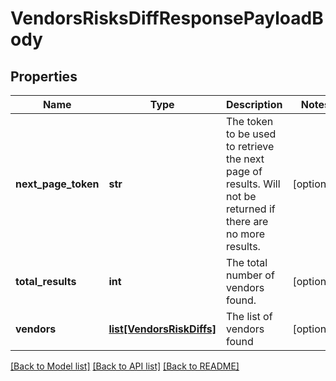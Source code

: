 # VendorsRisksDiffResponsePayloadBody

## Properties
Name | Type | Description | Notes
------------ | ------------- | ------------- | -------------
**next_page_token** | **str** | The token to be used to retrieve the next page of results. Will not be returned if there are no more results. | [optional] 
**total_results** | **int** | The total number of vendors found. | [optional] 
**vendors** | [**list[VendorsRiskDiffs]**](VendorsRiskDiffs.md) | The list of vendors found | [optional] 

[[Back to Model list]](../README.md#documentation-for-models) [[Back to API list]](../README.md#documentation-for-api-endpoints) [[Back to README]](../README.md)


